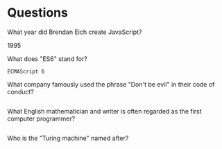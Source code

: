 # Questions

What year did Brendan Eich create JavaScript?

1995

What does "ES6" stand for?

```
ECMAScript 6
```

What company famously used the phrase "Don't be evil" in their code of conduct?

```

```

What English mathematician and writer is often regarded as the first computer programmer?

```

```

Who is the "Turing machine" named after?

```

```
